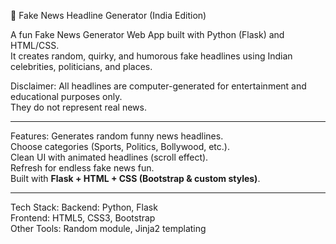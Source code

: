 📰 Fake News Headline Generator (India Edition)

A fun Fake News Generator Web App built with Python (Flask) and HTML/CSS.  
It creates random, quirky, and humorous fake headlines using Indian celebrities, politicians, and places.  

Disclaimer: All headlines are computer-generated for entertainment and educational purposes only.  
They do not represent real news.  

---

Features:
Generates random funny news headlines.  
Choose categories (Sports, Politics, Bollywood, etc.).  
Clean UI with animated headlines (scroll effect).  
Refresh for endless fake news fun.  
Built with **Flask + HTML + CSS (Bootstrap & custom styles)**.  

---

Tech Stack:
Backend: Python, Flask  
Frontend: HTML5, CSS3, Bootstrap  
Other Tools: Random module, Jinja2 templating  
